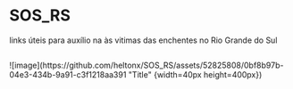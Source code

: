 # SOS_RS
links úteis para auxílio na às vitimas das enchentes no Rio Grande do Sul

<p align="center">
  <img https://github.com/heltonx/SOS_RS/assets/52825808/0bf8b97b-04e3-434b-9a91-c3f1218aa391 />
</p>
![image](https://github.com/heltonx/SOS_RS/assets/52825808/0bf8b97b-04e3-434b-9a91-c3f1218aa391 "Title" {width=40px height=400px})
